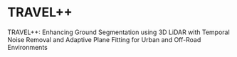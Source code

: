# TRAVEL++
TRAVEL++: Enhancing Ground Segmentation using 3D LiDAR with Temporal Noise Removal and Adaptive Plane Fitting for Urban and Off-Road Environments

